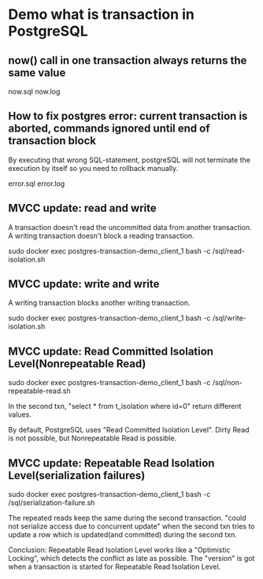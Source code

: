 # Demo what is transaction in PostgreSQL

## now() call in one transaction always returns the same value

now.sql
now.log


## How to fix postgres error: current transaction is aborted, commands ignored until end of transaction block

By executing that wrong SQL-statement, postgreSQL will not terminate the execution by itself so you need to rollback manually.

error.sql
error.log

## MVCC update: read and write

A transaction doesn't read the uncommitted data from another transaction.
A writing transaction doesn't block a reading transaction.

sudo docker exec postgres-transaction-demo_client_1 bash -c /sql/read-isolation.sh

## MVCC update: write and write

A writing transaction blocks another writing transaction.

sudo docker exec postgres-transaction-demo_client_1 bash -c /sql/write-isolation.sh

## MVCC update: Read Committed Isolation Level(Nonrepeatable Read)

sudo docker exec postgres-transaction-demo_client_1 bash -c /sql/non-repeatable-read.sh

In the second txn, "select * from t_isolation where id=0" return different values.

By default, PostgreSQL uses "Read Committed Isolation Level".
Dirty Read is not possible, but Nonrepeatable Read is possible.

## MVCC update: Repeatable Read Isolation Level(serialization failures)

sudo docker exec postgres-transaction-demo_client_1 bash -c /sql/serialization-failure.sh

The repeated reads keep the same during the second transaction.
"could not serialize access due to concurrent update" when the second txn tries to update a row which is updated(and committed) during the second txn.

Conclusion:
Repeatable Read Isolation Level works like a "Optimistic Locking", which detects the conflict as late as possible.
The "version" is got when a transaction is started for Repeatable Read Isolation Level.
